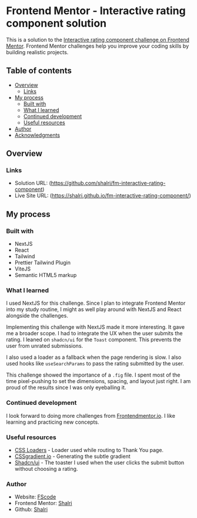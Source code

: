 # Frontend Mentor - Interactive rating component solution

This is a solution to the [Interactive rating component challenge on Frontend Mentor](https://www.frontendmentor.io/challenges/interactive-rating-component-koxpeBUmI). Frontend Mentor challenges help you improve your coding skills by building realistic projects.

## Table of contents

- [Overview](#overview)
  - [Links](#links)
- [My process](#my-process)
  - [Built with](#built-with)
  - [What I learned](#what-i-learned)
  - [Continued development](#continued-development)
  - [Useful resources](#useful-resources)
- [Author](#author)
- [Acknowledgments](#acknowledgments)

## Overview

### Links

- Solution URL: (https://github.com/shalri/fm-interactive-rating-component)
- Live Site URL: (https://shalri.github.io/fm-interactive-rating-component/)

## My process

### Built with

- NextJS
- React
- Tailwind
- Prettier Tailwind Plugin
- ViteJS
- Semantic HTML5 markup

### What I learned

I used NextJS for this challenge. Since I plan to integrate Frontend Mentor
into my study routine, I might as well play around with NextJS and React alongside the
challenges.

Implementing this challenge with NextJS made it more interesting. It gave me
a broader scope. I had to integrate the UX when the user submits the rating.
I leaned on `shadcn/ui` for the `Toast` component. This prevents the user from
unrated submissions.

I also used a loader as a fallback when the page rendering is slow. I also used
hooks like `useSearchParams` to pass the rating submitted by the user.

This challenge showed the importance of a `.fig` file. I spent most of the time
pixel-pushing to set the dimensions, spacing, and layout just right. I am proud of the results since I was only eyeballing it.

### Continued development

I look forward to doing more challenges from [Frontendmentor.io](https://www.frontendmentor.io). I like learning and practicing new concepts.

### Useful resources

- [CSS Loaders](https://css-loaders.com/infinity/) - Loader used while routing to Thank You page.
- [CSSgradient.io](https://cssgradient.io/) - Generating the subtle gradient
- [Shadcn/ui](https://ui.shadcn.com/) - The toaster I used when the user clicks
  the submit button without choosing a rating.

### Author

- Website: [FScode](https://shalri.github.io/fscode/)
- Frontend Mentor: [Shalri](https://www.frontendmentor.io/profile/shalri)
- Github: [Shalri](https://github.com/shalri)
